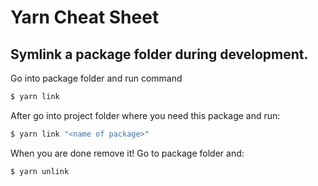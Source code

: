 # Yarn Cheat Sheet

## Symlink a package folder during development.

Go into package folder and run command

```sh
$ yarn link
```

After go into project folder where you need this package and run:

```sh
$ yarn link "<name of package>"
```

When you are done remove it! Go to package folder and:

```sh
$ yarn unlink
```
